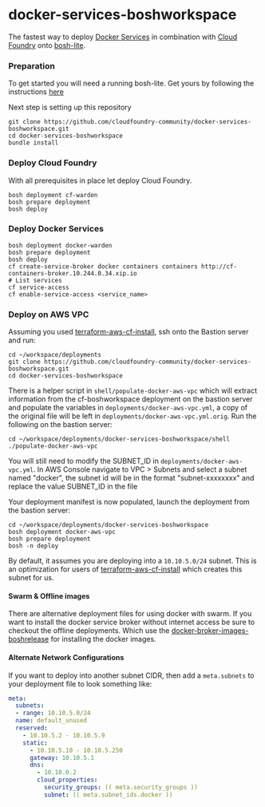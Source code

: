 docker-services-boshworkspace
=============================

The fastest way to deploy [Docker Services](https://github.com/cf-platform-eng/docker-boshrelease) in combination with [Cloud Foundry](http://www.cloudfoundry.org) onto [bosh-lite](https://github.com/cloudfoundry/bosh-lite).

### Preparation

To get started you will need a running bosh-lite. Get yours by following the instructions [here](https://github.com/cloudfoundry/bosh-lite#install-bosh-lite)

Next step is setting up this repository

```
git clone https://github.com/cloudfoundry-community/docker-services-boshworkspace.git
cd docker-services-boshworkspace
bundle install
```

### Deploy Cloud Foundry

With all prerequisites in place let deploy Cloud Foundry.

```
bosh deployment cf-warden
bosh prepare deployment
bosh deploy
```

### Deploy Docker Services

```
bosh deployment docker-warden
bosh prepare deployment
bosh deploy
cf create-service-broker docker containers containers http://cf-containers-broker.10.244.0.34.xip.io
# List services
cf service-access
cf enable-service-access <service_name>
```

### Deploy on AWS VPC

Assuming you used [terraform-aws-cf-install](https://github.com/cloudfoundry-community/terraform-aws-cf-install), ssh onto the Bastion server and run:
```
cd ~/workspace/deployments
git clone https://github.com/cloudfoundry-community/docker-services-boshworkspace.git
cd docker-services-boshworkspace
```

There is a helper script in `shell/populate-docker-aws-vpc` which will extract information from the cf-boshworkspace deployment on the bastion server and populate the variables in `deployments/docker-aws-vpc.yml`, a copy of the original file will be left in `deployments/docker-aws-vpc.yml.orig`.  Run the following on the bastion server:
```
cd ~/workspace/deployments/docker-services-boshworkspace/shell
./populate-docker-aws-vpc
```

You will still need to modify the SUBNET_ID in `deployments/docker-aws-vpc.yml`.  In AWS Console navigate to VPC > Subnets and select a subnet named "docker", the subnet id will be in the format "subnet-xxxxxxxx" and replace the value SUBNET_ID in the file

Your deployment manifest is now populated, launch the deployment from the bastion server:
```
cd ~/workspace/deployments/docker-services-boshworkspace
bosh deployment docker-aws-vpc
bosh prepare deployment
bosh -n deploy
```

By default, it assumes you are deploying into a `10.10.5.0/24` subnet. This is an optimization for users of [terraform-aws-cf-install](https://github.com/cloudfoundry-community/terraform-aws-cf-install) which creates this subnet for us.

#### Swarm & Offline images
There are alternative deployment files for using docker with swarm.
If you want to install the docker service broker without internet access be sure to checkout the offline deployments.
Which use the [docker-broker-images-boshrelease](https://github.com/cloudfoundry-community/docker-broker-images-boshrelease) for installing the docker images.

#### Alternate Network Configurations
If you want to deploy into another subnet CIDR, then add a `meta.subnets` to your deployment file to look something like:

```yaml
meta:
  subnets:
  - range: 10.10.5.0/24
  name: default_unused
  reserved:
    - 10.10.5.2 - 10.10.5.9
    static:
      - 10.10.5.10 - 10.10.5.250
      gateway: 10.10.5.1
      dns:
        - 10.10.0.2
        cloud_properties:
          security_groups: (( meta.security_groups ))
          subnet: (( meta.subnet_ids.docker ))
```
